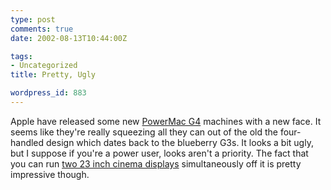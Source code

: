 ```yaml
---
type: post
comments: true
date: 2002-08-13T10:44:00Z

tags:
- Uncategorized
title: Pretty, Ugly

wordpress_id: 883
---
```


Apple have released some new [PowerMac G4](http://www.apple.com/powermac/) machines with a new face. It seems like they're really squeezing all they can out of the old the four-handled design which dates back to the blueberry G3s. It looks a bit ugly, but I suppose if you're a power user, looks aren't a priority. The fact that you can run [two 23 inch cinema displays](http://www.apple.com/powermac/graphics.html) simultaneously off it is pretty impressive though.
